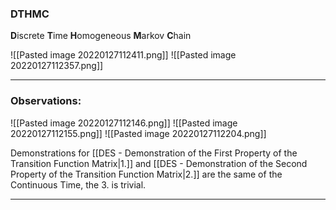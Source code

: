 ### DTHMC
**D**iscrete **T**ime **H**omogeneous **M**arkov **C**hain

![[Pasted image 20220127112411.png]]
![[Pasted image 20220127112357.png]]

---
### Observations:
![[Pasted image 20220127112146.png]]
![[Pasted image 20220127112155.png]]
![[Pasted image 20220127112204.png]]

Demonstrations for [[DES - Demonstration of the First Property of the Transition Function Matrix|1.]] and [[DES - Demonstration of the Second Property of the Transition Function Matrix|2.]] are the same of the Continuous Time, the 3. is trivial.

---
